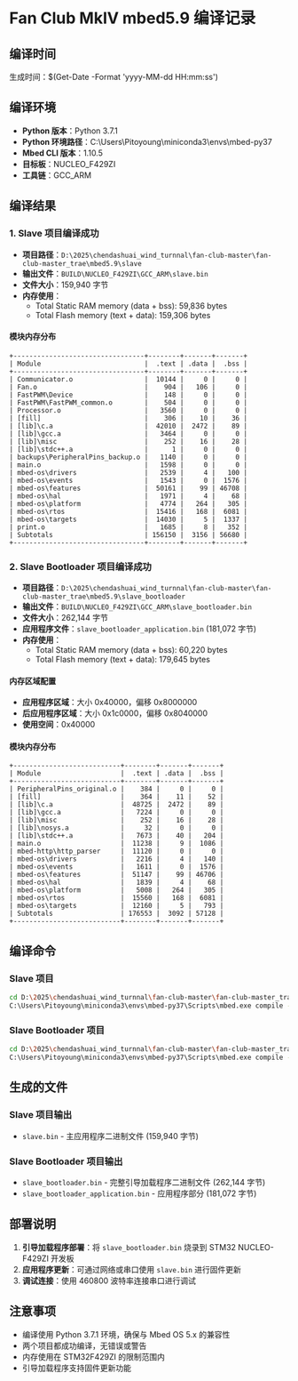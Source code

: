 # Fan Club MkIV mbed5.9 编译记录

## 编译时间
生成时间：$(Get-Date -Format 'yyyy-MM-dd HH:mm:ss')

## 编译环境
- **Python 版本**：Python 3.7.1
- **Python 环境路径**：C:\Users\Pitoyoung\miniconda3\envs\mbed-py37
- **Mbed CLI 版本**：1.10.5
- **目标板**：NUCLEO_F429ZI
- **工具链**：GCC_ARM

## 编译结果

### 1. Slave 项目编译成功
- **项目路径**：`D:\2025\chendashuai_wind_turnnal\fan-club-master\fan-club-master_trae\mbed5.9\slave`
- **输出文件**：`BUILD\NUCLEO_F429ZI\GCC_ARM\slave.bin`
- **文件大小**：159,940 字节
- **内存使用**：
  - Total Static RAM memory (data + bss): 59,836 bytes
  - Total Flash memory (text + data): 159,306 bytes

#### 模块内存分布
```
+---------------------------------+--------+-------+-------+
| Module                          |  .text | .data |  .bss |
+---------------------------------+--------+-------+-------+
| Communicator.o                  |  10144 |     0 |     0 |
| Fan.o                           |    904 |   106 |     0 |
| FastPWM\Device                  |    148 |     0 |     0 |
| FastPWM\FastPWM_common.o        |    504 |     0 |     0 |
| Processor.o                     |   3560 |     0 |     0 |
| [fill]                          |    306 |    10 |    36 |
| [lib]\c.a                       |  42010 |  2472 |    89 |
| [lib]\gcc.a                     |   3464 |     0 |     0 |
| [lib]\misc                      |    252 |    16 |    28 |
| [lib]\stdc++.a                  |      1 |     0 |     0 |
| backups\PeripheralPins_backup.o |   1140 |     0 |     0 |
| main.o                          |   1598 |     0 |     0 |
| mbed-os\drivers                 |   2539 |     4 |   100 |
| mbed-os\events                  |   1543 |     0 |  1576 |
| mbed-os\features                |  50161 |    99 | 46708 |
| mbed-os\hal                     |   1971 |     4 |    68 |
| mbed-os\platform                |   4774 |   264 |   305 |
| mbed-os\rtos                    |  15416 |   168 |  6081 |
| mbed-os\targets                 |  14030 |     5 |  1337 |
| print.o                         |   1685 |     8 |   352 |
| Subtotals                       | 156150 |  3156 | 56680 |
+---------------------------------+--------+-------+-------+
```

### 2. Slave Bootloader 项目编译成功
- **项目路径**：`D:\2025\chendashuai_wind_turnnal\fan-club-master\fan-club-master_trae\mbed5.9\slave_bootloader`
- **输出文件**：`BUILD\NUCLEO_F429ZI\GCC_ARM\slave_bootloader.bin`
- **文件大小**：262,144 字节
- **应用程序文件**：`slave_bootloader_application.bin` (181,072 字节)
- **内存使用**：
  - Total Static RAM memory (data + bss): 60,220 bytes
  - Total Flash memory (text + data): 179,645 bytes

#### 内存区域配置
- **应用程序区域**：大小 0x40000，偏移 0x8000000
- **后应用程序区域**：大小 0x1c0000，偏移 0x8040000
- **使用空间**：0x40000

#### 模块内存分布
```
+---------------------------+--------+-------+-------+
| Module                    |  .text | .data |  .bss |
+---------------------------+--------+-------+-------+
| PeripheralPins_original.o |    384 |     0 |     0 |
| [fill]                    |    364 |    11 |    52 |
| [lib]\c.a                 |  48725 |  2472 |    89 |
| [lib]\gcc.a               |   7224 |     0 |     0 |
| [lib]\misc                |    252 |    16 |    28 |
| [lib]\nosys.a             |     32 |     0 |     0 |
| [lib]\stdc++.a            |   7673 |    40 |   204 |
| main.o                    |  11238 |     9 |  1086 |
| mbed-http\http_parser     |  11120 |     0 |     0 |
| mbed-os\drivers           |   2216 |     4 |   140 |
| mbed-os\events            |   1611 |     0 |  1576 |
| mbed-os\features          |  51147 |    99 | 46706 |
| mbed-os\hal               |   1839 |     4 |    68 |
| mbed-os\platform          |   5008 |   264 |   305 |
| mbed-os\rtos              |  15560 |   168 |  6081 |
| mbed-os\targets           |  12160 |     5 |   793 |
| Subtotals                 | 176553 |  3092 | 57128 |
+---------------------------+--------+-------+-------+
```

## 编译命令

### Slave 项目
```bash
cd D:\2025\chendashuai_wind_turnnal\fan-club-master\fan-club-master_trae\mbed5.9\slave
C:\Users\Pitoyoung\miniconda3\envs\mbed-py37\Scripts\mbed.exe compile -t GCC_ARM -m NUCLEO_F429ZI
```

### Slave Bootloader 项目
```bash
cd D:\2025\chendashuai_wind_turnnal\fan-club-master\fan-club-master_trae\mbed5.9\slave_bootloader
C:\Users\Pitoyoung\miniconda3\envs\mbed-py37\Scripts\mbed.exe compile -t GCC_ARM -m NUCLEO_F429ZI
```

## 生成的文件

### Slave 项目输出
- `slave.bin` - 主应用程序二进制文件 (159,940 字节)

### Slave Bootloader 项目输出
- `slave_bootloader.bin` - 完整引导加载程序二进制文件 (262,144 字节)
- `slave_bootloader_application.bin` - 应用程序部分 (181,072 字节)

## 部署说明

1. **引导加载程序部署**：将 `slave_bootloader.bin` 烧录到 STM32 NUCLEO-F429ZI 开发板
2. **应用程序更新**：可通过网络或串口使用 `slave.bin` 进行固件更新
3. **调试连接**：使用 460800 波特率连接串口进行调试

## 注意事项

- 编译使用 Python 3.7.1 环境，确保与 Mbed OS 5.x 的兼容性
- 两个项目都成功编译，无错误或警告
- 内存使用在 STM32F429ZI 的限制范围内
- 引导加载程序支持固件更新功能